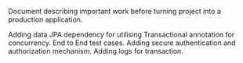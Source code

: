Document describing important work before turning project into a production application.

Adding data JPA dependency for utilising Transactional annotation for concurrency.
End to End test cases.
Adding secure authentication and authorization mechanism.
Adding logs for transaction.